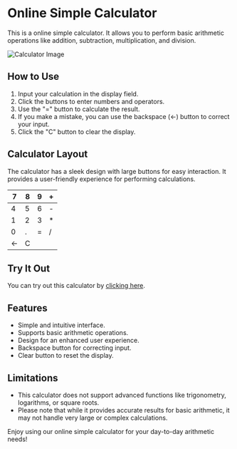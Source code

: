 

# Online Simple Calculator

This is a online simple calculator. It allows you to perform basic arithmetic operations like addition, subtraction, multiplication, and division.

![Calculator Image](calculator-image.png) 

## How to Use
1. Input your calculation in the display field.
2. Click the buttons to enter numbers and operators.  
3. Use the "=" button to calculate the result.
4. If you make a mistake, you can use the backspace (←) button to correct your input.
5. Click the "C" button to clear the display.

## Calculator Layout

The calculator has a sleek design with large buttons for easy interaction. It provides a user-friendly experience for performing calculations.

| 7 | 8 | 9 | + |
|---|---|---|---|
| 4 | 5 | 6 | - |
| 1 | 2 | 3 | * |
| 0 | . | = | / |
| ← | C |

## Try It Out

You can try out this calculator by [clicking here](https://zxankit24.github.io/online-calculator/).

## Features

- Simple and intuitive interface.
- Supports basic arithmetic operations.
- Design for an enhanced user experience.
- Backspace button for correcting input.
- Clear button to reset the display.

## Limitations

- This calculator does not support advanced functions like trigonometry, logarithms, or square roots.
- Please note that while it provides accurate results for basic arithmetic, it may not handle very large or complex calculations.

Enjoy using our online simple calculator for your day-to-day arithmetic needs!

 
